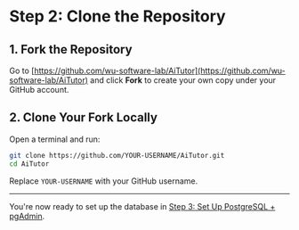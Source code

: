 # Step 2: Clone the Repository

## 1. Fork the Repository

Go to [https://github.com/wu-software-lab/AiTutor](https://github.com/wu-software-lab/AiTutor) and click **Fork** to create your own copy under your GitHub account.

## 2. Clone Your Fork Locally

Open a terminal and run:

```bash
git clone https://github.com/YOUR-USERNAME/AiTutor.git
cd AiTutor
```

Replace `YOUR-USERNAME` with your GitHub username.

---

You're now ready to set up the database in [Step 3: Set Up PostgreSQL + pgAdmin](./postgres-docker.md).
